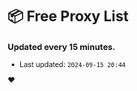 # :package: Free Proxy List
### Updated every 15 minutes.

- Last updated: `2024-09-15 20:44`

:heart:
